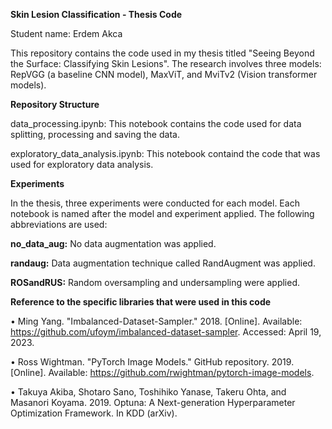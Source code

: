 **Skin Lesion Classification - Thesis Code**

Student name: Erdem Akca

This repository contains the code used in my thesis titled "Seeing Beyond the Surface: Classifying Skin Lesions". The research involves three models: RepVGG (a baseline CNN model), MaxViT, and MviTv2 (Vision transformer models).

**Repository Structure**

data_processing.ipynb: This notebook contains the code used for data splitting, processing and saving the data.

exploratory_data_analysis.ipynb: This notebook containd the code that was used for exploratory data analysis.

**Experiments**

In the thesis, three experiments were conducted for each model. Each notebook is named after the model and experiment applied. The following abbreviations are used:

**no_data_aug:** No data augmentation was applied.							

**randaug:** Data augmentation technique called RandAugment was applied.

**ROSandRUS:** Random oversampling and undersampling were applied.



**Reference to the specific libraries that were used in this code**

• Ming Yang. "Imbalanced-Dataset-Sampler." 2018. [Online]. Available: https://github.com/ufoym/imbalanced-dataset-sampler. Accessed: April 19, 2023.

• Ross Wightman. "PyTorch Image Models." GitHub repository. 2019. [Online]. Available: https://github.com/rwightman/pytorch-image-models.

• Takuya Akiba, Shotaro Sano, Toshihiko Yanase, Takeru Ohta, and Masanori Koyama. 2019. Optuna: A Next-generation Hyperparameter Optimization Framework. In KDD (arXiv).


